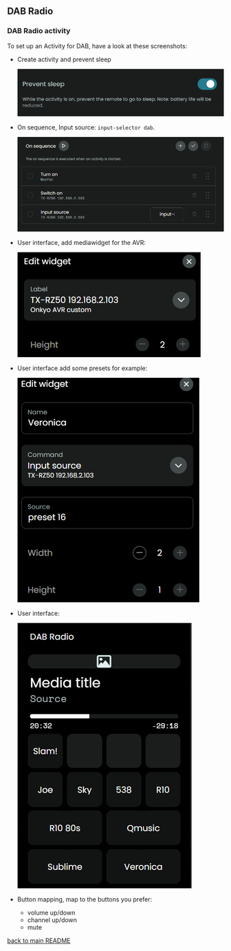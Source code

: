## DAB Radio

### DAB Radio activity

To set up an Activity for DAB, have a look at these screenshots:

- Create activity and prevent sleep

  ![](../screenshots/prevent-sleep.png)

- On sequence, Input source: `input-selector dab`.

  ![](../screenshots/dab-on.png)

- User interface, add mediawidget for the AVR:

  ![](../screenshots/dab-mediawidget.png)

- User interface add some presets for example:

  ![](../screenshots/dab-preset.png)

- User interface:

  ![](../screenshots/dab-interface.png)

- Button mapping, map to the buttons you prefer:
  - volume up/down
  - channel up/down
  - mute

[back to main README](../README.md#example-activities)
